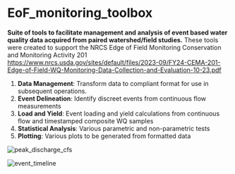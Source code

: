 # EoF_monitoring_toolbox
**Suite of tools to facilitate management and analysis of event based water quality data acquired from paired watershed/field studies.**
These tools were created to support the NRCS Edge of Field Monitoring Conservation and Monitoring Activity 201
https://www.nrcs.usda.gov/sites/default/files/2023-09/FY24-CEMA-201-Edge-of-Field-WQ-Monitoring-Data-Collection-and-Evaluation-10-23.pdf
1. **Data Management**: Transform data to compliant format for use in subsequent operations.   
2. **Event Delineation**: Identify discreet events from continuous flow measurements  
3. **Load and Yield**: Event loading and yield calculations from continuous flow and timestamped composite WQ samples  
4. **Statistical Analysis**: Various parametric and non-parametric tests  
5. **Plotting**: Various plots to be generated from formatted data  

![peak_discharge_cfs](https://user-images.githubusercontent.com/61740989/221663127-a70c1d20-a40a-4c9f-b6be-be8ea1d8e6bc.png)

![event_timeline](https://user-images.githubusercontent.com/61740989/221664194-4add9a05-4e1b-4b5e-a26f-38726c66e8d1.jpg)
